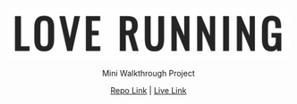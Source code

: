 <div align="center">
<img src="assets/images/love-readme.png">

Mini Walkthrough Project

[Repo Link](https://github.com/rebeccatraceyt/love-running) |  [Live Link]()
</div>